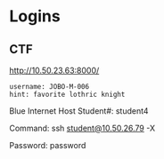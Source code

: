 # Logins

## CTF

http://10.50.23.63:8000/
```
username: JOBO-M-006
hint: favorite lothric knight
```


Blue Internet Host
Student#: student4

Command: ssh student@10.50.26.79 -X

Password: password





